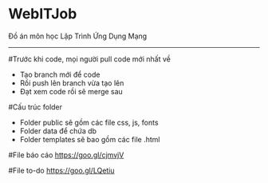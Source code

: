 # WebITJob
 Đồ án môn học Lập Trình Ứng Dụng Mạng

----------------------------
#Trước khi code, mọi người pull code mới nhất về
 - Tạo branch mới để code
 - Rồi push lên branch vừa tạo lên
 - Đạt xem code rồi sẽ merge sau
 
#Cấu trúc folder
 - Folder public sẽ gồm các file css, js, fonts
 - Folder data để chứa db
 - Folder templates sẽ bao gồm các file .html

#File báo cáo
https://goo.gl/cjmvjV

#File to-do
https://goo.gl/LQetiu
